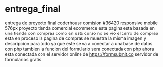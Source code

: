 # entrega_final
entrega de proyecto final
coderhouse comision #36420
responsive mobile 576px
proyecto tienda comercial ecommerce
esta pagina esta basada en una tienda con compras como en este curso no se vio el carro de compras esta en proceso 
la pagina de compras se muestra la misma imagen y descripcion para todo ya que este se va a conectar a una base de datos con php
tambien la funcion del formulario sera conectada con php ahora esta conectada con el servidor online de https://formsubmit.co servidor de formularios gratis
